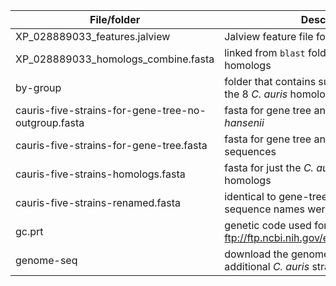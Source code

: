| File/folder | Description |
| ----------- | ----------- |
| XP_028889033_features.jalview | Jalview feature file for XP_028889033 |
| XP_028889033_homologs_combine.fasta | linked from `blast` folder, contains 104 homologs |
| by-group | folder that contains subsets of sequences in the 8 _C. auris_ homolog groups |
| cauris-five-strains-for-gene-tree-no-outgroup.fasta | fasta for gene tree analysis without _D. hansenii_ |
| cauris-five-strains-for-gene-tree.fasta | fasta for gene tree analysis with _D. hansenii_ sequences |
| cauris-five-strains-homologs.fasta | fasta for just the _C. auris_ five strains homologs |
| cauris-five-strains-renamed.fasta | identical to gene-tree.fasta except that the sequence names were reformatted |
| gc.prt | genetic code used for tblastn, from ftp://ftp.ncbi.nih.gov/entrez/misc/data/gc.prt |
| genome-seq | download the genome sequence for additional _C. auris_ strains for blast |
